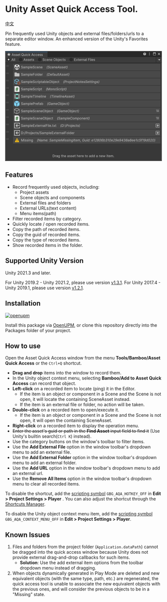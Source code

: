 # Unity Asset Quick Access Tool.

[中文](./README_CN.md)

Pin frequently used Unity objects and external files/folders/urls to a separate editor window. An enhanced version of the Unity's Favorites feature.

![Asset Quick Access Window](./Documents~/imgs/img_sample_asset_quick_access_window.png)

## Features

- Record frequently used objects, including:
  - Project assets
  - Scene objects and components
  - External files and folders
  - External URLs(text content)
  - Menu items(path)
- Filter recorded items by category.
- Quickly locate / open recorded items.
- Copy the path of recorded items.
- Copy the guid of recorded items.
- Copy the type of recorded items.
- Show recorded items in the folder.

## Supported Unity Version

Unity 2021.3 and later.

For Unity 2019.2 - Unity 2021.2, please use version [v1.3.1](https://github.com/SolarianZ/UnityAssetQuickAccessTool/releases/tag/v1.3.1).
For Unity 2017.4 - Unity 2019.1, please use version [v1.2.1](https://github.com/SolarianZ/UnityAssetQuickAccessTool/releases/tag/v1.2.1).

## Installation

[![openupm](https://img.shields.io/npm/v/com.greenbamboogames.assetquickaccess?label=openupm&registry_uri=https://package.openupm.com)](https://openupm.com/packages/com.greenbamboogames.assetquickaccess/)

Install this package via [OpenUPM](https://openupm.com/packages/com.greenbamboogames.assetquickaccess), or clone this repository directly into the Packages folder of your project.

## How to use

Open the Asset Quick Access window from the menu **Tools/Bamboo/Asset Quick Access** or the `Ctrl+Q` shortcut.

- **Drag and drop** items into the window to record them.
-  In the Unity object context menu, selecting **Bamboo/Add to Asset Quick Access** can record that object.
- **Left-click** on a recorded item to locate (ping) it in the Editor.
  - If the item is an object or component in a Scene and the Scene is not open, it will locate the containing SceneAsset instead.
  - If the item is an external file or folder, no action will be taken.
- **Double-click** on a recorded item to open/execute it.
  - If the item is an object or component in a Scene and the Scene is not open, it will open the containing SceneAsset.
- **Right-click** on a recorded item to display the operation menu.
- ~~Enter the asset's guid or path in the **Find Asset** input field to find it~~ (Use Unity's builtin search(`Ctrl K`) instead).
- Use the category buttons on the window's toolbar to filter items.
- Use the **Add External File** option in the window toolbar's dropdown menu to add an external file.
- Use the **Add External Folder** option in the window toolbar's dropdown menu to add an external folder.
- Use the **Add URL** option in the window toolbar's dropdown menu to add an external url.
- Use the **Remove All Items** option in the window toolbar's dropdown menu to clear all recorded items.

To disable the shortcut, add the [scripting symbol](https://docs.unity3d.com/Manual/CustomScriptingSymbols.html) `GBG_AQA_HOTKEY_OFF` in **Edit > Project Settings > Player** . You can also adjust the shortcut through the [Shortcuts Manager](https://docs.unity3d.com/Manual/ShortcutsManager.html).

To disable the Unity object context menu item, add the [scripting symbol](https://docs.unity3d.com/Manual/CustomScriptingSymbols.html) `GBG_AQA_CONTEXT_MENU_OFF` in **Edit > Project Settings > Player**.

## Known Issues

1. Files and folders from the project folder (`Application.dataPath`) cannot be dragged into the quick access window because Unity does not provide external drag-and-drop callbacks for such items.
   - **Solution**: Use the add external item options from the toolbar dropdown menu instead of dragging.
2. When objects dynamically generated in Play Mode are deleted and new equivalent objects (with the same type, path, etc.) are regenerated, the quick access tool is unable to associate the new equivalent objects with the previous ones, and will consider the previous objects to be in a "Missing" state.